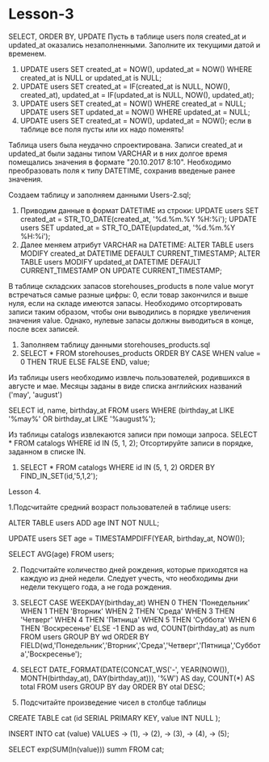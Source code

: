 # Lesson-3
SELECT, ORDER BY,  UPDATE
Пусть в таблице users поля created_at и updated_at оказались незаполненными. 
Заполните их текущими датой и временем.


1. UPDATE users SET created_at = NOW(), updated_at = NOW() WHERE created_at is NULL or updated_at is NULL;
2. UPDATE users SET created_at = IF(created_at is NULL, NOW(), created_at), updated_at = IF(updated_at is NULL, NOW(), updated_at);
3. UPDATE users SET created_at = NOW() WHERE created_at = NULL;
   UPDATE users SET updated_at = NOW() WHERE updated_at = NULL;
4. UPDATE users SET created_at = NOW(), updated_at = NOW(); если в таблице все поля пусты или их надо поменять!

Таблица users была неудачно спроектирована. 
Записи created_at и updated_at были заданы типом VARCHAR и в них долгое время помещались значения в формате "20.10.2017 8:10". 
Необходимо преобразовать поля к типу DATETIME, сохранив введеные ранее значения.

Создаем таблицу и заполняем данными Users-2.sql;
1. Приводим данные в формат DATETIME из строки:
   UPDATE users SET created_at = STR_TO_DATE(created_at, '%d.%m.%Y %H:%i');
   UPDATE users SET updated_at = STR_TO_DATE(updated_at, '%d.%m.%Y %H:%i');
2. Далее меняем атрибут VARCHAR на DATETIME:
   ALTER TABLE users MODIFY created_at DATETIME DEFAULT CURRENT_TIMESTAMP;
   ALTER TABLE users MODIFY updated_at DATETIME DEFAULT CURRENT_TIMESTAMP ON UPDATE CURRENT_TIMESTAMP;

В таблице складских запасов storehouses_products в поле value могут встречаться самые разные цифры: 
0, если товар закончился и выше нуля, если на складе имеются запасы. 
Необходимо отсортировать записи таким образом, чтобы они выводились в порядке увеличения значения value. 
Однако, нулевые запасы должны выводиться в конце, после всех записей.

1. Заполняем таблицу данными storehouses_products.sql
2. SELECT * FROM storehouses_products ORDER BY CASE WHEN value = 0 THEN TRUE ELSE FALSE END, value;

Из таблицы users необходимо извлечь пользователей, родившихся в августе и мае. 
Месяцы заданы в виде списка английских названий ('may', 'august')

SELECT id, name, birthday_at FROM users WHERE (birthday_at LIKE '%may%' OR birthday_at LIKE '%august%');

Из таблицы catalogs извлекаются записи при помощи запроса. SELECT * FROM catalogs WHERE id IN (5, 1, 2); 
Отсортируйте записи в порядке, заданном в списке IN.
1. SELECT * FROM catalogs WHERE id IN (5, 1, 2) ORDER BY FIND_IN_SET(id,'5,1,2');

Lesson 4.

1.Подсчитайте средний возраст пользователей в таблице users:

ALTER TABLE users ADD age INT NOT NULL;

UPDATE users SET age = TIMESTAMPDIFF(YEAR, birthday_at, NOW());

SELECT AVG(age) FROM users;

2. Подсчитайте количество дней рождения, которые приходятся на каждую из дней недели. Следует учесть, что необходимы дни недели текущего года, а не года рождения.
1. SELECT CASE WEEKDAY(birthday_at)
    WHEN 0 THEN 'Понедельник'
    WHEN 1 THEN 'Вторник'
    WHEN 2 THEN 'Среда'
    WHEN 3 THEN 'Четверг'
    WHEN 4 THEN 'Пятница'
    WHEN 5 THEN 'Суббота'
    WHEN 6 THEN 'Воскресенье'
    ELSE -1
  END as wd, COUNT(birthday_at) as num FROM users GROUP BY wd ORDER BY FIELD(wd,'Понедельник','Вторник','Среда','Четверг','Пятница','Суббота','Воскресенье');


2. SELECT DATE_FORMAT(DATE(CONCAT_WS('-', YEAR(NOW()), MONTH(birthday_at), DAY(birthday_at))), '%W') AS day,
  COUNT(*) AS total FROM users GROUP BY day ORDER BY otal DESC;


3. Подсчитайте произведение чисел в столбце таблицы

CREATE TABLE cat (id SERIAL PRIMARY KEY, value INT NULL );

INSERT INTO cat (value) VALUES
    ->     (1),
    ->     (2),
    ->     (3),
    ->     (4),
    ->     (5);
    
SELECT exp(SUM(ln(value))) summ FROM cat;
